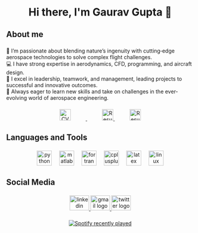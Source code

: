 <h1 align="center">Hi there, I'm Gaurav Gupta 👋</h1>

###

<h2 align="left">About me</h2>

###

<p align="left">🔭 I’m passionate about blending nature’s ingenuity with cutting‑edge aerospace technologies to solve complex flight challenges.<br>💻 I have strong expertise in aerodynamics, CFD, programming, and aircraft design.<br>🤝 I excel in leadership, teamwork, and management, leading projects to successful and innovative outcomes.<br>🚀 Always eager to learn new skills and take on challenges in the ever-evolving world of aerospace engineering.</p>

###

###

<p align="center">
  <a href="../../../github/Awesome-CV/blob/master/cv.pdf">
    <img src="https://img.shields.io/badge/Curriculum%20Vitae-C7EAE4" alt="CV" height="30" style="margin-right: 40px;">
  </a>

  <a href="../../../github/Awesome-CV/blob/master/resume.pdf">
    <img src="https://img.shields.io/badge/Resume-EF2D5E" alt="Resume" height="30" style="margin-left: 40px;">
  </a>

<a href="https://airwarriorg91.github.io/">
    <img src="https://img.shields.io/badge/Personal%20Website-DABECA" alt="Resume" height="30" style="margin-left: 40px;">
  </a>
</p>

###

<h2 align="left">Languages and Tools</h2>

###

<div align="center">
  <img src="https://skillicons.dev/icons?i=py" height="40" alt="python logo"  />
  <img width="12" />
  <img src="https://skillicons.dev/icons?i=matlab" height="40" alt="matlab logo"  />
  <img width="12" />
  <img src="https://skillicons.dev/icons?i=fortran" height="40" alt="fortran logo"  />
  <img width="12" />
  <img src="https://skillicons.dev/icons?i=cpp" height="40" alt="cplusplus logo"  />
  <img width="12" />
  <img src="https://skillicons.dev/icons?i=latex" height="40" alt="latex logo"  />
  <img width="12" />
  <img src="https://skillicons.dev/icons?i=linux" height="40" alt="linux logo"  />
</div>

###

<h2 align="left">Social Media</h2>

###

<div align="center">
  <a href="https://www.linkedin.com/in/gauravgupta030">
  <img src="https://raw.githubusercontent.com/maurodesouza/profile-readme-generator/master/src/assets/icons/social/linkedin/default.svg" width="52" height="40" alt="linkedin logo"  />
  </a>
  <a href="mailto:gauravxpgupta@gmail.com">
  <img src="https://raw.githubusercontent.com/maurodesouza/profile-readme-generator/master/src/assets/icons/social/gmail/default.svg" width="52" height="40" alt="gmail logo"  />
  </a>
  <a href="https://www.twitter.com/GauravG91">
  <img src="https://raw.githubusercontent.com/maurodesouza/profile-readme-generator/master/src/assets/icons/social/twitter/default.svg" width="52" height="40" alt="twitter logo"  />
  </a>
</div>

###

<div align="center">
  <a href="https://open.spotify.com/user/jcksb97lc2pey4fscgdbzahqh">
    <img src="https://spotify-recently-played-readme.vercel.app/api?user=jcksb97lc2pey4fscgdbzahqh&count=5&unique=true" alt="Spotify recently played"  />
  </a>
</div>

###
